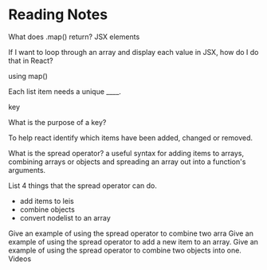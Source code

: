 # Reading Notes
What does .map() return?
JSX elements

If I want to loop through an array and display each value in JSX, how do I do that in React?

using map()

Each list item needs a unique ____.

key

What is the purpose of a key?  

To help react identify which items have been added, changed or removed.

What is the spread operator?
a useful syntax for adding items to arrays, combining arrays or objects and spreading an array out into a function's arguments.

List 4 things that the spread operator can do.
- add items to leis
- combine objects
- convert nodelist to an array

Give an example of using the spread operator to combine two arra
Give an example of using the spread operator to add a new item to an array.
Give an example of using the spread operator to combine two objects into one.
Videos